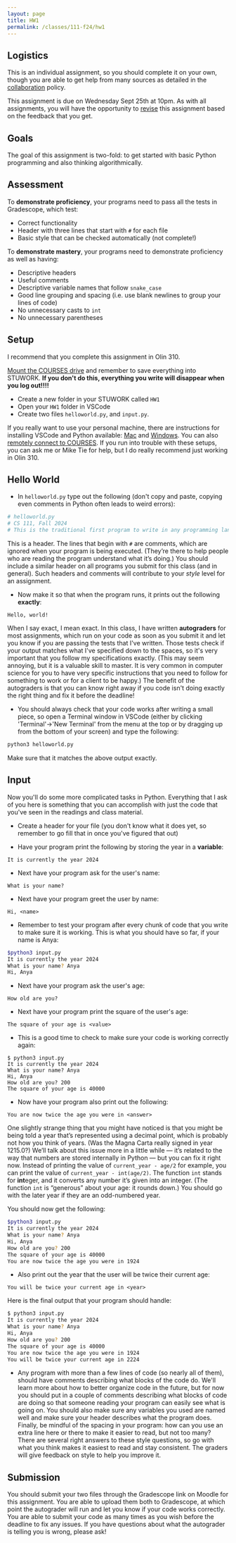 ```yaml
---
layout: page
title: HW1 
permalink: /classes/111-f24/hw1
---
```


## Logistics

This is an individual assignment, so you should complete it on your own, though you are able to get help from many sources as detailed in the [collaboration](collaboration) policy.

This assignment is due on Wednesday Sept 25th at 10pm. 
As with all assignments, you will have the opportunity to [revise](revision-process) this assignment based on the feedback that you get.

## Goals
The goal of this assignment is two-fold: to get started with basic Python programming and also thinking algorithmically. 

## Assessment
To **demonstrate proficiency**, your programs need to pass all the tests in Gradescope, which test:
* Correct functionality
* Header with three lines that start with `#` for each file
* Basic style that can be checked automatically (not complete!)

To **demonstrate mastery**, your programs need to demonstrate proficiency as well as having:
* Descriptive headers
* Useful comments
* Descriptive variable names that follow `snake_case`
* Good line grouping and spacing (i.e. use blank newlines to group your lines of code)
* No unnecessary casts to `int`
* No unnecessary parentheses

## Setup
I recommend that you complete this assignment in Olin 310.

[Mount the COURSES drive](getting-started) and remember to save everything into STUWORK. **If you don't do this, everything you write will disappear when you log out!!!!**
* Create a new folder in your STUWORK called `HW1`
* Open your `HW1` folder in VSCode
* Create two files `helloworld.py`, and `input.py`.

If you really want to use your personal machine, there are instructions for installing VSCode and Python available: [Mac](https://stolafcarleton.teamdynamix.com/TDClient/3356/Portal/KB/ArticleDet?ID=160547) and [Windows](https://stolafcarleton.teamdynamix.com/TDClient/3356/Portal/KB/ArticleDet?ID=160545). You can also [remotely connect to COURSES](https://stolafcarleton.teamdynamix.com/TDClient/2092/Carleton/KB/ArticleDet?ID=148546). If you run into trouble with these setups, you can ask me or Mike Tie for help, but I do really recommend just working in Olin 310.

## Hello World

* In `helloworld.py` type out the following (don't copy and paste, copying even comments in Python often leads to weird errors):

```python
# helloworld.py
# CS 111, Fall 2024
# This is the traditional first program to write in any programming language.
```

This is a header.
The lines that begin with `#` are comments, which are ignored when your program is being executed. 
(They’re there to help people who are reading the program understand what it’s doing.)
You should include a similar header on all programs you submit for this class (and in general).
Such headers and comments will contribute to your *style* level for an assignment.

* Now make it so that when the program runs, it prints out the following **exactly**:
```
Hello, world!
```
When I say exact, I mean exact. 
In this class, I have written **autograders** for most assignments, which run on your code as soon as you submit it and let you know if you are passing the tests that I've written.
Those tests check if your output matches what I've specified down to the spaces, so it's very important that you follow my specifications exactly.
(This may seem annoying, but it is a valuable skill to master. It is very common in computer science for you to have very specific instructions that you need to follow for something to work or for a client to be happy.)
The benefit of the autograders is that you can know right away if you code isn't doing exactly the right thing and fix it before the deadline!

* You should always check that your code works after writing a small piece, so open a Terminal window in VSCode (either by clicking 'Terminal'->'New Terminal' from the menu at the top or by dragging up from the bottom of your screen) and type the following:
```bash
python3 helloworld.py
```
Make sure that it matches the above output exactly.

## Input
Now you'll do some more complicated tasks in Python. 
Everything that I ask of you here is something that you can accomplish with just the code that you've seen in the readings and class material.

* Create a header for your file (you don't know what it does yet, so remember to go fill that in once you've figured that out)

* Have your program print the following by storing the year in a **variable**:
```
It is currently the year 2024
```

* Next have your program ask for the user's name:
```
What is your name? 
```

* Next have your program greet the user by name:
```
Hi, <name>
```

* Remember to test your program after every chunk of code that you write to make sure it is working. This is what you should have so far, if your name is Anya:
```bash
$python3 input.py
It is currently the year 2024
What is your name? Anya
Hi, Anya
```

* Next have your program ask the user's age:
```
How old are you?
```

* Next have your program print the square of the user's age:
```
The square of your age is <value>
```

* This is a good time to check to make sure your code is working correctly again:
```
$ python3 input.py
It is currently the year 2024
What is your name? Anya
Hi, Anya
How old are you? 200
The square of your age is 40000
```

* Now have your program also print out the following:
```
You are now twice the age you were in <answer>
```
One slightly strange thing that you might have noticed is that you might be being told a year that’s represented using a decimal point, which is probably not how you think of years. 
(Was the Magna Carta really signed in year 1215.0?) 
We’ll talk about this issue more in a little while — it’s related to the way that numbers are stored internally in Python — but you can fix it right now. Instead of printing the value of `current_year - age/2` for example, you can print the value of `current_year - int(age/2)`. The function `int` stands for **int**eger, and it converts any number it’s given into an integer. (The function `int` is “generous” about your age: it rounds down.)
You should go with the later year if they are an odd-numbered year.

You should now get the following:
```bash
$python3 input.py
It is currently the year 2024
What is your name? Anya
Hi, Anya
How old are you? 200
The square of your age is 40000
You are now twice the age you were in 1924
```

* Also print out the year that the user will be twice their current age:
```
You will be twice your current age in <year>
```

Here is the final output that your program should handle:
```bash
$ python3 input.py
It is currently the year 2024
What is your name? Anya
Hi, Anya
How old are you? 200
The square of your age is 40000
You are now twice the age you were in 1924
You will be twice your current age in 2224
```

* Any program with more than a few lines of code (so nearly all of them), should have comments describing what blocks of the code do. We'll learn more about how to better organize code in the future, but for now you should put in a couple of comments describing what blocks of code are doing so that someone reading your program can easily see what is going on. You should also make sure any variables you used are named well and make sure your header describes what the program does. Finally, be mindful of the spacing in your program: how can you use an extra line here or there to make it easier to read, but not too many? There are several right answers to these style questions, so go with what you think makes it easiest to read and stay consistent. The graders will give feedback on style to help you improve it.

## Submission
You should submit your two files through the Gradescope link on Moodle for this assignment.
You are able to upload them both to Gradescope, at which point the autograder will run and let you know if your code works correctly.
You are able to submit your code as many times as you wish before the deadline to fix any issues.
If you have questions about what the autograder is telling you is wrong, please ask!

